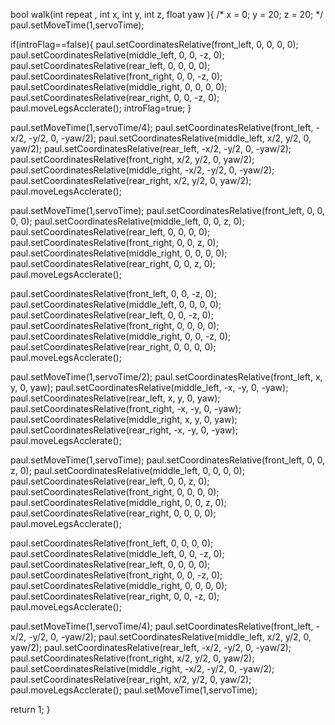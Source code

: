 bool walk(int repeat , int x, int y, int z, float yaw ){
  /*
  x = 0;
  y = 20;
  z = 20;
  */
  paul.setMoveTime(1,servoTime);


  if(introFlag==false){
    paul.setCoordinatesRelative(front_left,   0,    0,   0, 0);
    paul.setCoordinatesRelative(middle_left,  0,    0,   -z, 0);
    paul.setCoordinatesRelative(rear_left,    0,    0,   0, 0);
    paul.setCoordinatesRelative(front_right,  0,    0,   -z, 0);
    paul.setCoordinatesRelative(middle_right, 0,    0,   0, 0);
    paul.setCoordinatesRelative(rear_right,   0,    0,   -z, 0);
    paul.moveLegsAcclerate();
    introFlag=true;
  }

  paul.setMoveTime(1,servoTime/4);
  paul.setCoordinatesRelative(front_left,   -x/2,    -y/2,   0, -yaw/2);
  paul.setCoordinatesRelative(middle_left,  x/2,    y/2,   0, yaw/2);
  paul.setCoordinatesRelative(rear_left,    -x/2,    -y/2,   0, -yaw/2);
  paul.setCoordinatesRelative(front_right,  x/2,    y/2,   0, yaw/2);
  paul.setCoordinatesRelative(middle_right, -x/2,    -y/2,   0, -yaw/2);
  paul.setCoordinatesRelative(rear_right,   x/2,    y/2,   0, yaw/2);
  paul.moveLegsAcclerate();


  paul.setMoveTime(1,servoTime);
  paul.setCoordinatesRelative(front_left,   0,    0,   0, 0);
  paul.setCoordinatesRelative(middle_left,  0,    0,   z, 0);
  paul.setCoordinatesRelative(rear_left,    0,    0,   0, 0);
  paul.setCoordinatesRelative(front_right,  0,    0,   z, 0);
  paul.setCoordinatesRelative(middle_right, 0,    0,   0, 0);
  paul.setCoordinatesRelative(rear_right,   0,    0,   z, 0);
  paul.moveLegsAcclerate();


  paul.setCoordinatesRelative(front_left,   0,    0,   -z, 0);
  paul.setCoordinatesRelative(middle_left,  0,    0,   0, 0);
  paul.setCoordinatesRelative(rear_left,    0,    0,   -z, 0);
  paul.setCoordinatesRelative(front_right,  0,    0,   0, 0);
  paul.setCoordinatesRelative(middle_right, 0,    0,   -z, 0);
  paul.setCoordinatesRelative(rear_right,   0,    0,   0, 0);
  paul.moveLegsAcclerate();


  paul.setMoveTime(1,servoTime/2);
  paul.setCoordinatesRelative(front_left,   x,    y,   0, yaw);
  paul.setCoordinatesRelative(middle_left,  -x,    -y,   0, -yaw);
  paul.setCoordinatesRelative(rear_left,    x,    y,   0, yaw);
  paul.setCoordinatesRelative(front_right,  -x,    -y,   0, -yaw);
  paul.setCoordinatesRelative(middle_right, x,    y,   0, yaw);
  paul.setCoordinatesRelative(rear_right,   -x,    -y,   0, -yaw);
  paul.moveLegsAcclerate();


  paul.setMoveTime(1,servoTime);
  paul.setCoordinatesRelative(front_left,   0,    0,   z, 0);
  paul.setCoordinatesRelative(middle_left,  0,    0,   0, 0);
  paul.setCoordinatesRelative(rear_left,    0,    0,   z, 0);
  paul.setCoordinatesRelative(front_right,  0,    0,   0, 0);
  paul.setCoordinatesRelative(middle_right, 0,    0,   z, 0);
  paul.setCoordinatesRelative(rear_right,   0,    0,   0, 0);
  paul.moveLegsAcclerate();


  paul.setCoordinatesRelative(front_left,   0,    0,   0, 0);
  paul.setCoordinatesRelative(middle_left,  0,    0,   -z, 0);
  paul.setCoordinatesRelative(rear_left,    0,    0,   0, 0);
  paul.setCoordinatesRelative(front_right,  0,    0,   -z, 0);
  paul.setCoordinatesRelative(middle_right, 0,    0,   0, 0);
  paul.setCoordinatesRelative(rear_right,   0,    0,   -z, 0);
  paul.moveLegsAcclerate();


  paul.setMoveTime(1,servoTime/4);
  paul.setCoordinatesRelative(front_left,   -x/2,    -y/2,   0, -yaw/2);
  paul.setCoordinatesRelative(middle_left,  x/2,    y/2,   0, yaw/2);
  paul.setCoordinatesRelative(rear_left,    -x/2,    -y/2,   0, -yaw/2);
  paul.setCoordinatesRelative(front_right,  x/2,    y/2,   0, yaw/2);
  paul.setCoordinatesRelative(middle_right, -x/2,    -y/2,   0, -yaw/2);
  paul.setCoordinatesRelative(rear_right,   x/2,    y/2,   0, yaw/2);
  paul.moveLegsAcclerate();
  paul.setMoveTime(1,servoTime);

  return 1;
}

